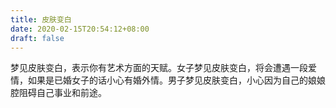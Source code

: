 ```yaml
---
title: 皮肤变白
date: 2020-02-15T20:54:12+08:00
draft: false
---
```


梦见皮肤变白，表示你有艺术方面的天赋。女子梦见皮肤变白，将会遭遇一段爱情，如果是已婚女子的话小心有婚外情。男子梦见皮肤变白，小心因为自己的娘娘腔阻碍自己事业和前途。